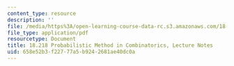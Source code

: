 ```yaml
---
content_type: resource
description: ''
file: /media/https%3A/open-learning-course-data-rc.s3.amazonaws.com/18-218-probabilistic-method-in-combinatorics-spring-2019/658e52b3f22777a5b9242681ae40dc0a_MIT18_218S19_full_notes.pdf
file_type: application/pdf
resourcetype: Document
title: 18.218 Probabilistic Method in Combinatorics, Lecture Notes
uid: 658e52b3-f227-77a5-b924-2681ae40dc0a
---
```


